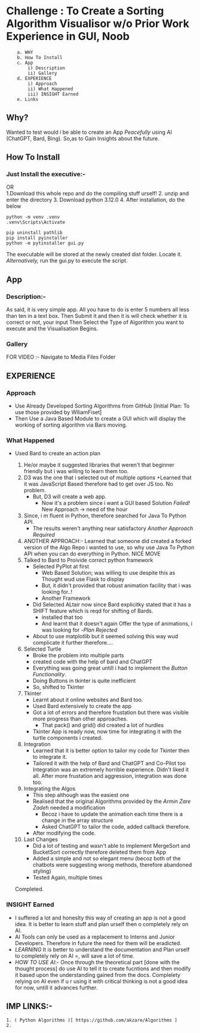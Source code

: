 # Challenge : To Create a Sorting Algorithm Visualisor w/o Prior Work Experience in GUI, Noob


```SECTION:-
    a. WHY
    b. How To Install
    c. App 
        i) Description
        ii) Gallery
    d. EXPERIENCE
        i) Approach
        ii) What Happened
        iii) INSIGHT Earned
    e. Links
```

## Why?
Wanted to test would i be able to create an App *Peacefully* using AI (ChatGPT, Bard, Bing). So,as to Gain Insights about the future.


## How To Install

### Just Install the executive:-
OR    
 1.Download this whole repo and do the compiling stuff urself! 
2. unzip and enter the directory
3. Download python 3.12.0
4. After installation, do the below 
```
python -m venv .venv
.venv\Scripts\Activate

pip uninstall pathlib
pip install pyinstaller
python -m pytinstaller gui.py

```
The executable will be stored at the newly created dist folder. 
Locate it. 
*Alternatively,* run the gui.py to execute the script. 

## App

### Description:-
As said, it is very simple app. All you have to do is enter 5 numbers all less than ten in a text box.
Then Submit it and then it is will check whether it is correct or not, your input
Then Select the Type of Algorithm you want to execute and the Visualisation Begins.


### Gallery
 FOR VIDEO :- Navigate to Media Files Folder    


## EXPERIENCE

### Approach
* Use Already Developed Sorting Algorithms from GitHub [Initial Plan: To use those provided by WlliamFiset]
* Then Use a Java Based Module to create a GUI which will display the working of sorting algorithm via Bars moving.

### What Happened
* Used Bard to create an action plan
    1. He/or maybe it suggested libraries that weren't that beginner friendly but i was willing to learn them too.
    2. D3 was the one that i selected out of multiple options
        +Learned that it was JavaScript Based therefore had to get over JS too. No problem. 
        + But, D3 will create a web app.
            - Now it's a problem since i want a GUI based Solution
       _Failed!_ New Approach -> need of the hour
    3. Since, i m fluent in Python, therefore searched for Java To Python API.
        + The results weren't anything near satisfactory
    _Another Approach Required_
    4. ANOTHER APPROACH:- Learned that someone did created a forked version of the Algo Repo i wanted to use, so why use Java To Python API when you can do everything in Python. NICE MOVE
    5. Talked to Bard to Proivide correct python framework
        + Selected PyPlot at first
            - Web Based Solution; was willing to use despite this as Thought wud use Flask to display
            - But, it didn't provided that robust animation facility that i was looking for..!
            - Another Framework
        + Did Selected ALtair now since Bard explicitky stated that it has a SHIFT feature which is reqd for shifting of Bards. 
            - installed that too
            - And learnt that it doesn't again Offer the type of animations, i was looking for
            -_Plan Rejected_
        + About to use matplotlib but it seemed solving this way wud complicate it further therefore....
    6. Selected Turtle
        + Broke the problem into multiple parts
        + created code with the help of bard and ChatGPT
        + Everything was going great untill i had to implement the _Button Functionality_. 
        + Doing Buttons in tkinter is quite inefficient
        + So, shifted to Tkinter
    7. Tkinter
        + Learnt about it online websites and Bard too.
        + Used Bard extensively to create the app
        + Got a lot of errors and therefore frustation but there was visible more progress than other approaches.
            - That pack() and grid() did created a lot of hurdles
        + Tkinter App is ready now, now time for integrating it with the turtle components i created.
    8. Integration
        + Learned that it is better option to tailor my code for Tkinter then to integrate it.
        + Tailored it with the help of Bard and ChatGPT and Co-Pilot too
        Integration was an extremely horrible experience. Didn't liked it all.
        After more frustation and aggression, integration was done too.
    9. Integrating the Algos
        + This step although was the easiest one
        + Realised that the original Algorithms provided by the *Armin Zare Zadeh* needed a modification
            - Becoz i have to update the animation each time there is a change in the array structure
            - Asked ChatGPT to tailor the code, added callback therefore.
        + After modifying the code.
    10. Last Changes
        + Did a lot of testing and wasn't able to implement MergeSort and BucketSort correctly therefore deleted them from App
        + Added a simple and not so elegant menu (becoz both of the chatbots were suggesting wrong methods, therefore abandoned styling)
        + Tested Again, multiple times

    Completed.


### INSIGHT Earned
* I suffered a lot and honeslty this way of creating an app is not a good idea. It is better to learn stuff and plan urself then o completely rely on AI.
* AI Tools can only be used as a replacement to Interns and Junior Developers. Therefore in future the need for them will be eradicted.
* _LEARNING_ It is better to understand the documentation and Plan urself to completely rely on AI =, will save a lot of time.
* _HOW TO USE AI_:- Once through the theoretical part [done with the thought process] do use AI to tell it to create fucntions and then modify it based upon the understanding gained from the docs. Complelety relying on AI even if u r using it with critical thinking is not a good idea for now, untill it advances further.



## IMP LINKS:-
    1. ( Python Algorithms )[ https://github.com/akzare/Algorithms ]
    2. 

